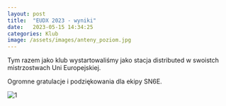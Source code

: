 ```yaml
---
layout: post
title:  "EUDX 2023 - wyniki"
date:   2023-05-15 14:34:25
categories: Klub
image: /assets/images/anteny_poziom.jpg
---
```

Tym razem jako klub wystartowaliśmy jako stacja distributed w swoistch mistrzostwach Uni Europejskiej.

Ogromne gratulacje i podziękowania dla ekipy SN6E.

![1](/assets/article_images/2022-05-05/eudx23.png)